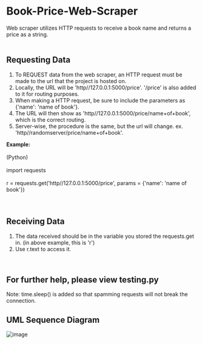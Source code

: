 # Book-Price-Web-Scraper
Web scraper utilizes HTTP requests to receive a book name and returns a price as a string.
<br> 
<br>  

## Requesting Data
1) To REQUEST data from the web scraper, an HTTP request must be made to the url that the project is hosted on. 
2) Locally, the URL will be 'http//127.0.0.1:5000/price'. '/price' is also added to it for routing purposes.
4) When making a HTTP request, be sure to include the parameters as {'name': 'name of book'}.
5) The URL will then show as 'http//127.0.0.1:5000/price/name+of+book', which is the correct routing.
6) Server-wise, the procedure is the same, but the url will change. ex. 'http//randomserver/price/name+of+book'.

**Example:** <br>  
(Python) <br>  
import requests <br>   
r = requests.get('http//127.0.0.1:5000/price', params = {'name': 'name of book'})
<br>  
<br>  

## Receiving Data
1) The data received should be in the variable you stored the requests.get in. (in above example, this is 'r')
2) Use r.text to access it.
<br>  

## For further help, please view testing.py
Note: time.sleep() is added so that spamming requests will not break the connection.
<br>  

## UML Sequence Diagram

![image](https://user-images.githubusercontent.com/89036725/236707407-8ad67597-2df8-4a8e-9599-8aebec9118d3.png)
